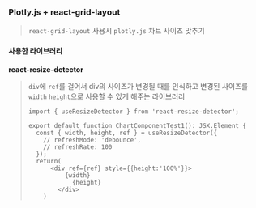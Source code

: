 ### Plotly.js + react-grid-layout

> `react-grid-layout`  사용시 `plotly.js` 차트 사이즈 맞추기



 #### 사용한 라이브러리

**react-resize-detector**

> `div`에 `ref`를 걸어서 div의 사이즈가 변경될 때를 인식하고 변경된 사이즈를 `width` `height`으로 사용할 수 있게 해주는 라이브러리
>
> ```react
> import { useResizeDetector } from 'react-resize-detector';
> 
> export default function ChartComponentTest1(): JSX.Element {
>   const { width, height, ref } = useResizeDetector({
>     // refreshMode: 'debounce',
>     // refreshRate: 100
>   });
> 	return(
>     	<div ref={ref} style={{height:'100%'}}>
>         	{width}
>             {height}
>         </div>
>     )
> ```

